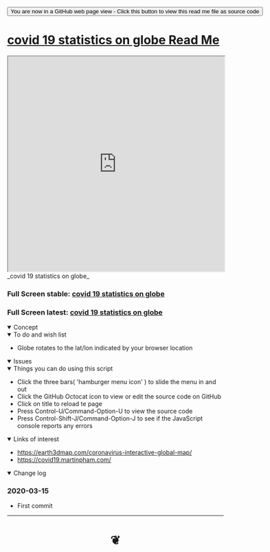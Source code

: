 <span style=display:none; >[You are now in a GitHub source code view - click this link to view Read Me file as a web page]( https://ladybug-tools.github.io/spider-2020/cookbook/covid-19-statistics-on-globe/README.html "View file as a web page." ) </span>

<div><input type=button onclick=window.location.href="https://github.com/ladybug-tools/spider-2020/tree/master/cookbook/";
value='You are now in a GitHub web page view - Click this button to view this read me file as source code' ></div>


# [covid 19 statistics on globe Read Me]( #xxxxxx/README.md )


<iframe src=https://ladybug-tools.github.io/spider-2020/cookbook/covid-19-statistics-on-globe/ width=100% height=500px >Iframes are not viewable in GitHub source code view</iframe>
_covid 19 statistics on globe_

### Full Screen stable: [covid 19 statistics on globe]( https://ladybug-tools.github.io/spider-2020/cookbook/covid-19-statistics-on-globe/ )

### Full Screen latest: [covid 19 statistics on globe]( https://ladybug-tools.github.io/spider-2020/cookbook/covid-19-statistics-on-globe/dev/ )

<details open >
<summary>Concept</summary>


</details>

<details open >
<summary>To do and wish list </summary>

* Globe rotates to the lat/lon indicated by your browser location

</details>

<details open >
<summary>Issues </summary>


</details>

<details open >
<summary> Things you can do using this script</summary>

* Click the three bars( 'hamburger menu icon' ) to slide the menu in and out
* Click the GitHub Octocat icon to view or edit the source code on GitHub
* Click on title to reload te page
* Press Control-U/Command-Option-U to view the source code
* Press Control-Shift-J/Command-Option-J to see if the JavaScript console reports any errors

</details>

<details open >
<summary>Links of interest</summary>

* https://earth3dmap.com/coronavirus-interactive-global-map/
* https://covid19.martinpham.com/

</details>

<details open >
<summary>Change log </summary>

### 2020-03-15

* First commit

</details>

***

# <center title="hello!" ><a href=javascript:window.scrollTo(0,0); style=text-decoration:none; > ❦ </a></center>
